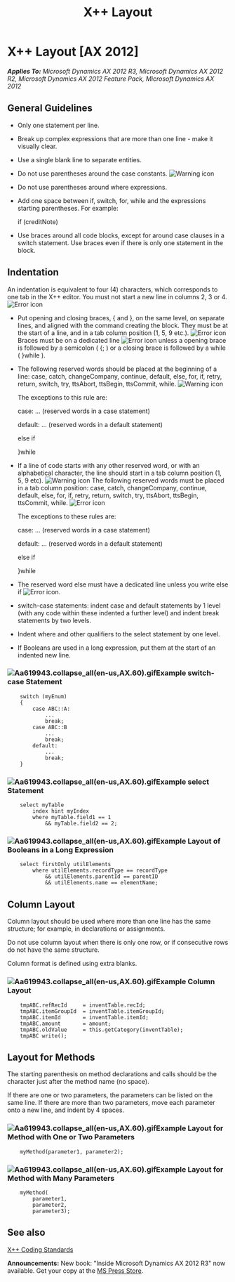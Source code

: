 ﻿---
title: X++ Layout
TOCTitle: X++ Layout
ms:assetid: 1fe3e89e-e639-4eb8-9f6d-21af2894c2ab
ms:mtpsurl: https://msdn.microsoft.com/en-us/library/Aa619943(v=AX.60)
ms:contentKeyID: 35241533
ms.date: 05/18/2015
mtps_version: v=AX.60
---

# X++ Layout [AX 2012]


_**Applies To:** Microsoft Dynamics AX 2012 R3, Microsoft Dynamics AX 2012 R2, Microsoft Dynamics AX 2012 Feature Pack, Microsoft Dynamics AX 2012_

## General Guidelines

  - Only one statement per line.

  - Break up complex expressions that are more than one line - make it visually clear.

  - Use a single blank line to separate entities.

  - Do not use parentheses around the case constants. ![Warning icon](images/Aa658028.WarningIcon(en-us,AX.60).gif "Warning icon")

  - Do not use parentheses around where expressions.

  - Add one space between if, switch, for, while and the expressions starting parentheses. For example:
    
    if (creditNote)

  - Use braces around all code blocks, except for around case clauses in a switch statement. Use braces even if there is only one statement in the block.

## Indentation

An indentation is equivalent to four (4) characters, which corresponds to one tab in the X++ editor. You must not start a new line in columns 2, 3 or 4. ![Error icon](images/Aa872655.ErrorIcon(AX.60).gif "Error icon")

  - Put opening and closing braces, { and }, on the same level, on separate lines, and aligned with the command creating the block. They must be at the start of a line, and in a tab column position (1, 5, 9 etc.). ![Error icon](images/Aa872655.ErrorIcon(AX.60).gif "Error icon") Braces must be on a dedicated line ![Error icon](images/Aa872655.ErrorIcon(AX.60).gif "Error icon") unless a opening brace is followed by a semicolon ( {; ) or a closing brace is followed by a while ( }while ).

  - The following reserved words should be placed at the beginning of a line: case, catch, changeCompany, continue, default, else, for, if, retry, return, switch, try, ttsAbort, ttsBegin, ttsCommit, while. ![Warning icon](images/Aa658028.WarningIcon(en-us,AX.60).gif "Warning icon")
    
    The exceptions to this rule are:
    
    case: … (reserved words in a case statement)
    
    default: … (reserved words in a default statement)
    
    else if
    
    }while

  - If a line of code starts with any other reserved word, or with an alphabetical character, the line should start in a tab column position (1, 5, 9 etc). ![Warning icon](images/Aa658028.WarningIcon(en-us,AX.60).gif "Warning icon") The following reserved words must be placed in a tab column position: case, catch, changeCompany, continue, default, else, for, if, retry, return, switch, try, ttsAbort, ttsBegin, ttsCommit, while. ![Error icon](images/Aa872655.ErrorIcon(AX.60).gif "Error icon")
    
    The exceptions to these rules are:
    
    case: … (reserved words in a case statement)
    
    default: … (reserved words in a default statement)
    
    else if
    
    }while

  - The reserved word else must have a dedicated line unless you write else if ![Error icon](images/Aa872655.ErrorIcon(AX.60).gif "Error icon").

  - switch-case statements: indent case and default statements by 1 level (with any code within these indented a further level) and indent break statements by two levels.

  - Indent where and other qualifiers to the select statement by one level.

  - If Booleans are used in a long expression, put them at the start of an indented new line.

### ![Aa619943.collapse\_all(en-us,AX.60).gif](images/Gg863931.collapse_all(en-us,AX.60).gif "Aa619943.collapse_all(en-us,AX.60).gif")Example switch-case Statement
```X++
    switch (myEnum)
    {
        case ABC::A:
            ...
            break;
        case ABC::B
            ...
            break;
        default:
            ...
            break;
    }
```
### ![Aa619943.collapse\_all(en-us,AX.60).gif](images/Gg863931.collapse_all(en-us,AX.60).gif "Aa619943.collapse_all(en-us,AX.60).gif")Example select Statement
```X++
    select myTable
        index hint myIndex
        where myTable.field1 == 1
            && myTable.field2 == 2;
```
### ![Aa619943.collapse\_all(en-us,AX.60).gif](images/Gg863931.collapse_all(en-us,AX.60).gif "Aa619943.collapse_all(en-us,AX.60).gif")Example Layout of Booleans in a Long Expression
```X++
    select firstOnly utilElements
        where utilElements.recordType == recordType
            && utilElements.parentId == parentID
            && utilElements.name == elementName;
```
## Column Layout

Column layout should be used where more than one line has the same structure; for example, in declarations or assignments.

Do not use column layout when there is only one row, or if consecutive rows do not have the same structure.

Column format is defined using extra blanks.

### ![Aa619943.collapse\_all(en-us,AX.60).gif](images/Gg863931.collapse_all(en-us,AX.60).gif "Aa619943.collapse_all(en-us,AX.60).gif")Example Column Layout
```X++
    tmpABC.refRecId     = inventTable.recId;
    tmpABC.itemGroupId  = inventTable.itemGroupId;
    tmpABC.itemId       = inventTable.itemId;
    tmpABC.amount       = amount;
    tmpABC.oldValue     = this.getCategory(inventTable);
    tmpABC write();
```
## Layout for Methods

The starting parenthesis on method declarations and calls should be the character just after the method name (no space).

If there are one or two parameters, the parameters can be listed on the same line. If there are more than two parameters, move each parameter onto a new line, and indent by 4 spaces.

### ![Aa619943.collapse\_all(en-us,AX.60).gif](images/Gg863931.collapse_all(en-us,AX.60).gif "Aa619943.collapse_all(en-us,AX.60).gif")Example Layout for Method with One or Two Parameters
```X++
    myMethod(parameter1, parameter2);
```
### ![Aa619943.collapse\_all(en-us,AX.60).gif](images/Gg863931.collapse_all(en-us,AX.60).gif "Aa619943.collapse_all(en-us,AX.60).gif")Example Layout for Method with Many Parameters
```X++
    myMethod(
        parameter1,
        parameter2,
        parameter3);
```
## See also

[X++ Coding Standards](x-coding-standards.md)

  
**Announcements:** New book: "Inside Microsoft Dynamics AX 2012 R3" now available. Get your copy at the [MS Press Store](https://www.microsoftpressstore.com/store/inside-microsoft-dynamics-ax-2012-r3-9780735685109).

